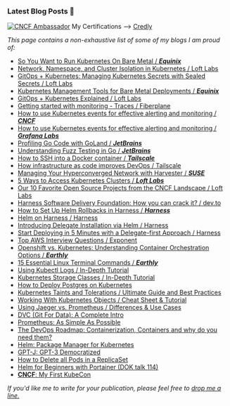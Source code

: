 ### Latest Blog Posts 📝
<a href="https://www.cncf.io/people/ambassadors/?p=hrittik-roy"><img alt="CNCF Ambassador" src="https://sessionize.com/Assets/speaker-certificate/cncfambassador.png"></a>
My Certifications —> [Credly](https://www.credly.com/users/hrittikhere)

_This page contains a non-exhaustive list of some of my blogs I am proud of:_

- [So You Want to Run Kubernetes On Bare Metal / ***Equinix***](https://deploy.equinix.com/blog/guide-to-running-kubernetes-on-bare-metal/)
- [Network, Namespace, and Cluster Isolation in Kubernetes / Loft Labs](https://loft.sh/blog/achieving-network-namespace-and-cluster-isolation-in-kubernetes-part-1/)
- [ GitOps + Kubernetes: Managing Kubernetes Secrets with Sealed Secrets / Loft Labs ](https://loft.sh/blog/gitops-kubernetes-managing-kubernetes-secrets/)
- [Kubernetes Management Tools for Bare Metal Deployments / ***Equinix***](https://deploy.equinix.com/blog/kubernetes-management-tools-for-bare-metal-deployments/)
- [GitOps + Kubernetes Explained  / Loft Labs ](https://loft.sh/blog/gitops-kubernetes-explained/)
- [Getting started with monitoring - Traces / Fiberplane ](https://fiberplane.com/blog/getting-started-with-monitoring-traces)
- [How to use Kubernetes events for effective alerting and monitoring  / ***CNCF***](https://www.cncf.io/blog/2023/03/13/how-to-use-kubernetes-events-for-effective-alerting-and-monitoring/)
- [How to use Kubernetes events for effective alerting and monitoring  / ***Grafana Labs***](https://grafana.com/blog/2023/01/23/how-to-use-kubernetes-events-for-effective-alerting-and-monitoring/)
- [Profiling Go Code with GoLand / ***JetBrains*** ](https://blog.jetbrains.com/go/2023/02/02/profiling-go-code-with-goland/)
- [Understanding Fuzz Testing in Go / ***JetBrains*** ](https://blog.jetbrains.com/go/2022/12/14/understanding-fuzz-testing-in-go/)
- [How to SSH into a Docker container / ***Tailscale***](https://tailscale.com/learn/ssh-into-docker-container/)
- [How infrastructure as code improves DevOps / Tailscale](https://tailscale.com/learn/infrastructure-as-code/)
- [Managing Your Hyperconverged Network with Harvester / ***SUSE*** ](https://www.suse.com/c/rancher_blog/managing-your-hyperconverged-network-with-harvester/)
- [5 Ways to Access Kubernetes Clusters / ***Loft Labs*** ](https://loft.sh/blog/5-ways-to-access-kubernetes-clusters/)
- [Our 10 Favorite Open Source Projects from the CNCF Landscape / Loft Labs](https://loft.sh/blog/our-10-favorite-open-source-projects-from-the-cncf-landscape/)
- [Harness Software Delivery Foundation: How you can crack it? / dev.to ](https://dev.to/hrittikhere/software-delivery-foundation-how-you-can-crack-it-jfn)
- [How to Set Up Helm Rollbacks in Harness / ***Harness***](https://harness.io/blog/how-set-up-helm-rollbacks-harness)
- [Helm on Harness / Harness](https://www.harness.io/technical-blog/getting-started-with-helm)
- [Introducing Delegate Installation via Helm / Harness](https://www.harness.io/technical-blog/delegate-installation-via-helm)
- [Start Deploying in 5 Minutes with a Delegate-first Approach‍ / Harness](https://www.harness.io/technical-blog/deploy-in-5-minutes-with-a-delegate-first-approach)
- [Top AWS Interview Questions / Exponent](https://blog.tryexponent.com/top-aws-interview-questions/)
- [Openshift vs. Kubernetes: Understanding Container Orchestration Options / ***Earthly*** ](https://earthly.dev/blog/openshift-vs-kubernetes/)
- [15 Essential Linux Terminal Commands / ***Earthly*** ](https://earthly.dev/blog/ess-linux-term-cmd/)
- [Using Kubectl Logs / In-Depth Tutorial](https://www.containiq.com/post/kubectl-logs)
- [Kubernetes Storage Classes / In-Depth Tutorial](https://www.containiq.com/post/kubernetes-storage-classes)
- [How to Deploy Postgres on Kubernetes](https://www.containiq.com/post/deploy-postgres-on-kubernetes)
- [Kubernetes Taints and Tolerations / Ultimate Guide and Best Practices](https://www.containiq.com/post/kubernetes-taints-and-tolerations)
- [Working With Kubernetes Objects / Cheat Sheet & Tutorial](https://www.containiq.com/post/kubernetes-objects)
- [Using Jaeger vs. Prometheus / Differences & Use Cases](https://www.containiq.com/post/jaeger-vs-prometheus)
- [DVC (Git For Data): A Complete Intro](https://dev.to/hrittikhere/dvc-git-for-data-a-complete-intro-4626)
- [Prometheus: As Simple As Possible](https://dev.to/kcdchennai/prometheus-as-simple-as-possible-2aog)
- [The DevOps Roadmap: Containerization, Containers and why do you need them?](https://dev.to/hrittikhere/the-devops-roadmap-containerization-containers-and-why-do-you-need-them-350b)
- [Helm: Package Manager for Kubernetes](https://dev.to/hrittikhere/helm-package-manager-for-k8s-58hp)
- [GPT-J: GPT-3 Democratized](https://dzone.com/articles/gpt-j)
- [How to Delete all Pods in a ReplicaSet](https://dzone.com/articles/how-to-delete-all-pods-in-replicaset)
- [Helm for Beginners with Portainer (DOK talk 114)](https://www.portainer.io/blog/helm-for-beginners-with-portainer-dok-talk-114)
- [**CNCF**: My First KubeCon](https://www.cncf.io/blog/2021/07/23/scholarship-spotlight-my-first-kubecon-cloudnativecon-amazing-first-time-experience/)



_If you'd like me to write for your publication, please feel free to [drop me a line.](https://www.linkedin.com/in/hrittikhere/)_
